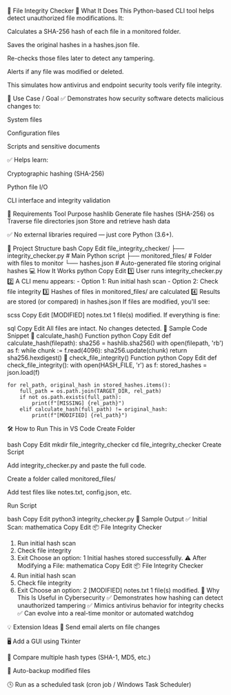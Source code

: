 🔐 File Integrity Checker
🧠 What It Does
This Python-based CLI tool helps detect unauthorized file modifications. It:

Calculates a SHA-256 hash of each file in a monitored folder.

Saves the original hashes in a hashes.json file.

Re-checks those files later to detect any tampering.

Alerts if any file was modified or deleted.

This simulates how antivirus and endpoint security tools verify file integrity.

🎯 Use Case / Goal
✅ Demonstrates how security software detects malicious changes to:

System files

Configuration files

Scripts and sensitive documents

✅ Helps learn:

Cryptographic hashing (SHA-256)

Python file I/O

CLI interface and integrity validation

🧰 Requirements
Tool	Purpose
hashlib	Generate file hashes (SHA-256)
os	Traverse file directories
json	Store and retrieve hash data

✅ No external libraries required — just core Python (3.6+).

📁 Project Structure
bash
Copy
Edit
file_integrity_checker/
├── integrity_checker.py      # Main Python script
├── monitored_files/          # Folder with files to monitor
└── hashes.json               # Auto-generated file storing original hashes
💻 How It Works
python
Copy
Edit
1️⃣ User runs integrity_checker.py
2️⃣ A CLI menu appears:
    - Option 1: Run initial hash scan
    - Option 2: Check file integrity
3️⃣ Hashes of files in monitored_files/ are calculated
4️⃣ Results are stored (or compared) in hashes.json
If files are modified, you'll see:

scss
Copy
Edit
[MODIFIED] notes.txt
1 file(s) modified.
If everything is fine:

sql
Copy
Edit
All files are intact. No changes detected.
🔢 Sample Code Snippet
🧩 calculate_hash() Function
python
Copy
Edit
def calculate_hash(filepath):
    sha256 = hashlib.sha256()
    with open(filepath, 'rb') as f:
        while chunk := f.read(4096):
            sha256.update(chunk)
    return sha256.hexdigest()
🧩 check_file_integrity() Function
python
Copy
Edit
def check_file_integrity():
    with open(HASH_FILE, 'r') as f:
        stored_hashes = json.load(f)

    for rel_path, original_hash in stored_hashes.items():
        full_path = os.path.join(TARGET_DIR, rel_path)
        if not os.path.exists(full_path):
            print(f"[MISSING] {rel_path}")
        elif calculate_hash(full_path) != original_hash:
            print(f"[MODIFIED] {rel_path}")
🛠️ How to Run This in VS Code
Create Folder

bash
Copy
Edit
mkdir file_integrity_checker
cd file_integrity_checker
Create Script

Add integrity_checker.py and paste the full code.

Create a folder called monitored_files/

Add test files like notes.txt, config.json, etc.

Run Script

bash
Copy
Edit
python3 integrity_checker.py
🧾 Sample Output
✅ Initial Scan:
mathematica
Copy
Edit
📦 File Integrity Checker
1. Run initial hash scan
2. Check file integrity
3. Exit
Choose an option: 1
Initial hashes stored successfully.
⚠️ After Modifying a File:
mathematica
Copy
Edit
📦 File Integrity Checker
1. Run initial hash scan
2. Check file integrity
3. Exit
Choose an option: 2
[MODIFIED] notes.txt
1 file(s) modified.
🔐 Why This Is Useful in Cybersecurity
✅ Demonstrates how hashing can detect unauthorized tampering
✅ Mimics antivirus behavior for integrity checks
✅ Can evolve into a real-time monitor or automated watchdog

💡 Extension Ideas
🔔 Send email alerts on file changes

🖥️ Add a GUI using Tkinter

🧪 Compare multiple hash types (SHA-1, MD5, etc.)

🔄 Auto-backup modified files

🕓 Run as a scheduled task (cron job / Windows Task Scheduler)


